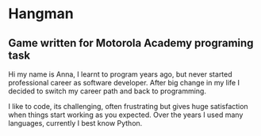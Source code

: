# Hangman

## Game written for Motorola Academy programing task

Hi my name is Anna, I learnt to program years ago, but never started professional career as software developer. After big change in my life I decided to switch my career path and back to programming.

I like to code, its challenging, often frustrating but gives huge satisfaction when things start working as you expected.
Over the years I used many languages, currently I best know Python.

